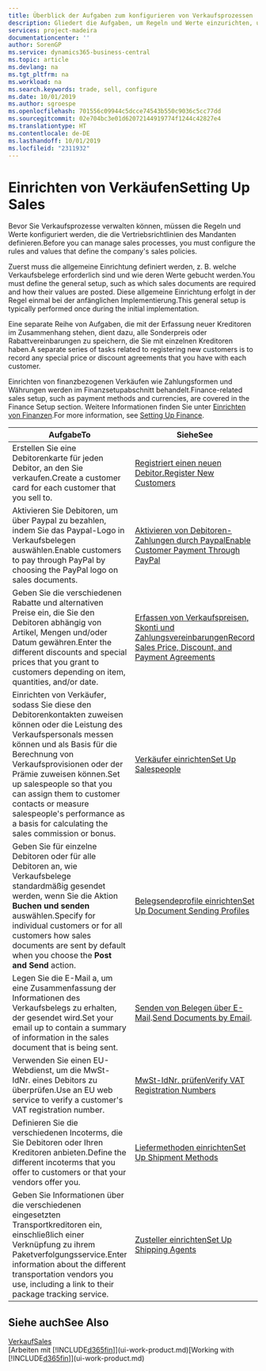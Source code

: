 ```yaml
---
title: Überblick der Aufgaben zum konfigurieren von Verkaufsprozessen | Microsoft Docs
description: Gliedert die Aufgaben, um Regeln und Werte einzurichten, um Ihre Vertriebsrichtlinien und Arbeitsgänge zu definieren.
services: project-madeira
documentationcenter: ''
author: SorenGP
ms.service: dynamics365-business-central
ms.topic: article
ms.devlang: na
ms.tgt_pltfrm: na
ms.workload: na
ms.search.keywords: trade, sell, configure
ms.date: 10/01/2019
ms.author: sgroespe
ms.openlocfilehash: 701556c09944c5dcce74543b550c9036c5cc77dd
ms.sourcegitcommit: 02e704bc3e01d62072144919774f1244c42827e4
ms.translationtype: HT
ms.contentlocale: de-DE
ms.lasthandoff: 10/01/2019
ms.locfileid: "2311932"
---
```

# <a name="setting-up-sales"></a><span data-ttu-id="6f76f-103">Einrichten von Verkäufen</span><span class="sxs-lookup"><span data-stu-id="6f76f-103">Setting Up Sales</span></span>
<span data-ttu-id="6f76f-104">Bevor Sie Verkaufsprozesse verwalten können, müssen die Regeln und Werte konfiguriert werden, die die Vertriebsrichtlinien des Mandanten definieren.</span><span class="sxs-lookup"><span data-stu-id="6f76f-104">Before you can manage sales processes, you must configure the rules and values that define the company's sales policies.</span></span>

<span data-ttu-id="6f76f-105">Zuerst muss die allgemeine Einrichtung definiert werden, z. B. welche Verkaufsbelege erforderlich sind und wie deren Werte gebucht werden.</span><span class="sxs-lookup"><span data-stu-id="6f76f-105">You must define the general setup, such as which sales documents are required and how their values are posted.</span></span> <span data-ttu-id="6f76f-106">Diese allgemeine Einrichtung erfolgt in der Regel einmal bei der anfänglichen Implementierung.</span><span class="sxs-lookup"><span data-stu-id="6f76f-106">This general setup is typically performed once during the initial implementation.</span></span>

<span data-ttu-id="6f76f-107">Eine separate Reihe von Aufgaben, die mit der Erfassung neuer Kreditoren im Zusammenhang stehen, dient dazu, alle Sonderpreis oder Rabattvereinbarungen zu speichern, die Sie mit einzelnen Kreditoren haben.</span><span class="sxs-lookup"><span data-stu-id="6f76f-107">A separate series of tasks related to registering new customers is to record any special price or discount agreements that you have with each customer.</span></span>

<span data-ttu-id="6f76f-108">Einrichten von finanzbezogenen Verkäufen wie Zahlungsformen und Währungen werden im Finanzsetupabschnitt behandelt.</span><span class="sxs-lookup"><span data-stu-id="6f76f-108">Finance-related sales setup, such as payment methods and currencies, are covered in the Finance Setup section.</span></span> <span data-ttu-id="6f76f-109">Weitere Informationen finden Sie unter [Einrichten von Finanzen](finance-setup-finance.md).</span><span class="sxs-lookup"><span data-stu-id="6f76f-109">For more information, see [Setting Up Finance](finance-setup-finance.md).</span></span>

| <span data-ttu-id="6f76f-110">Aufgabe</span><span class="sxs-lookup"><span data-stu-id="6f76f-110">To</span></span> | <span data-ttu-id="6f76f-111">Siehe</span><span class="sxs-lookup"><span data-stu-id="6f76f-111">See</span></span> |
| --- | --- |
| <span data-ttu-id="6f76f-112">Erstellen Sie eine Debitorenkarte für jeden Debitor, an den Sie verkaufen.</span><span class="sxs-lookup"><span data-stu-id="6f76f-112">Create a customer card for each customer that you sell to.</span></span> |[<span data-ttu-id="6f76f-113">Registriert einen neuen Debitor.</span><span class="sxs-lookup"><span data-stu-id="6f76f-113">Register New Customers</span></span>](sales-how-register-new-customers.md) |
| <span data-ttu-id="6f76f-114">Aktivieren Sie Debitoren, um über Paypal zu bezahlen, indem Sie das Paypal-Logo in Verkaufsbelegen auswählen.</span><span class="sxs-lookup"><span data-stu-id="6f76f-114">Enable customers to pay through PayPal by choosing the PayPal logo on sales documents.</span></span> |[<span data-ttu-id="6f76f-115">Aktivieren von Debitoren-Zahlungen durch Paypal</span><span class="sxs-lookup"><span data-stu-id="6f76f-115">Enable Customer Payment Through PayPal</span></span>](sales-how-enable-payment-service-extensions.md) |
| <span data-ttu-id="6f76f-116">Geben Sie die verschiedenen Rabatte und alternativen Preise ein, die Sie den Debitoren abhängig von Artikel, Mengen und/oder Datum gewähren.</span><span class="sxs-lookup"><span data-stu-id="6f76f-116">Enter the different discounts and special prices that you grant to customers depending on item, quantities, and/or date.</span></span> |[<span data-ttu-id="6f76f-117">Erfassen von Verkaufspreisen, Skonti und Zahlungsvereinbarungen</span><span class="sxs-lookup"><span data-stu-id="6f76f-117">Record Sales Price, Discount, and Payment Agreements</span></span>](sales-how-record-sales-price-discount-payment-agreements.md) |
| <span data-ttu-id="6f76f-118">Einrichten von Verkäufer, sodass Sie diese den Debitorenkontakten zuweisen können oder die Leistung des Verkaufspersonals messen können und als Basis für die Berechnung von Verkaufsprovisionen oder der Prämie zuweisen können.</span><span class="sxs-lookup"><span data-stu-id="6f76f-118">Set up salespeople so that you can assign them to customer contacts or measure salespeople's performance as a basis for calculating the sales commission or bonus.</span></span> |[<span data-ttu-id="6f76f-119">Verkäufer einrichten</span><span class="sxs-lookup"><span data-stu-id="6f76f-119">Set Up Salespeople</span></span>](sales-how-setup-salespeople.md) |
| <span data-ttu-id="6f76f-120">Geben Sie für einzelne Debitoren oder für alle Debitoren an, wie Verkaufsbelege standardmäßig gesendet werden, wenn Sie die Aktion **Buchen und senden** auswählen.</span><span class="sxs-lookup"><span data-stu-id="6f76f-120">Specify for individual customers or for all customers how sales documents are sent by default when you choose the **Post and Send** action.</span></span> |[<span data-ttu-id="6f76f-121">Belegsendeprofile einrichten</span><span class="sxs-lookup"><span data-stu-id="6f76f-121">Set Up Document Sending Profiles</span></span>](sales-how-setup-document-send-profiles.md) |
| <span data-ttu-id="6f76f-122">Legen Sie die E-Mail a, um eine Zusammenfassung der Informationen des Verkaufsbelegs zu erhalten, der gesendet wird.</span><span class="sxs-lookup"><span data-stu-id="6f76f-122">Set your email up to contain a summary of information in the sales document that is being sent.</span></span> |<span data-ttu-id="6f76f-123">[Senden von Belegen über E-Mail](ui-how-send-documents-email.md).</span><span class="sxs-lookup"><span data-stu-id="6f76f-123">[Send Documents by Email](ui-how-send-documents-email.md).</span></span> |
|<span data-ttu-id="6f76f-124">Verwenden Sie einen EU-Webdienst, um die MwSt-IdNr. eines Debitors zu überprüfen.</span><span class="sxs-lookup"><span data-stu-id="6f76f-124">Use an EU web service to verify a customer's VAT registration number.</span></span>|[<span data-ttu-id="6f76f-125">MwSt-IdNr. prüfen</span><span class="sxs-lookup"><span data-stu-id="6f76f-125">Verify VAT Registration Numbers</span></span>](finance-setup-vat.md)|
|<span data-ttu-id="6f76f-126">Definieren Sie die verschiedenen Incoterms, die Sie Debitoren oder Ihren Kreditoren anbieten.</span><span class="sxs-lookup"><span data-stu-id="6f76f-126">Define the different incoterms that you offer to customers or that your vendors offer you.</span></span>|[<span data-ttu-id="6f76f-127">Liefermethoden einrichten</span><span class="sxs-lookup"><span data-stu-id="6f76f-127">Set Up Shipment Methods</span></span>](sales-how-set-up-shipment-methods.md)|
|<span data-ttu-id="6f76f-128">Geben Sie Informationen über die verschiedenen eingesetzten Transportkreditoren ein, einschließlich einer Verknüpfung zu ihrem Paketverfolgungsservice.</span><span class="sxs-lookup"><span data-stu-id="6f76f-128">Enter information about the different transportation vendors you use, including a link to their package tracking service.</span></span>|[<span data-ttu-id="6f76f-129">Zusteller einrichten</span><span class="sxs-lookup"><span data-stu-id="6f76f-129">Set Up Shipping Agents</span></span>](sales-how-to-set-up-shipping-agents.md)|

## <a name="see-also"></a><span data-ttu-id="6f76f-130">Siehe auch</span><span class="sxs-lookup"><span data-stu-id="6f76f-130">See Also</span></span>
[<span data-ttu-id="6f76f-131">Verkauf</span><span class="sxs-lookup"><span data-stu-id="6f76f-131">Sales</span></span>](sales-manage-sales.md)  
<span data-ttu-id="6f76f-132">[Arbeiten mit [!INCLUDE[d365fin](includes/d365fin_md.md)]](ui-work-product.md)</span><span class="sxs-lookup"><span data-stu-id="6f76f-132">[Working with [!INCLUDE[d365fin](includes/d365fin_md.md)]](ui-work-product.md)</span></span>
